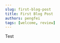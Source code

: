 ```yaml
---
slug: first-blog-post
title: First Blog Post
authors: pengfei
tags: [welcome, review]
---
```



Test